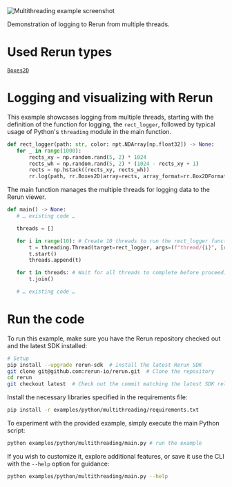 <!--[metadata]
title = "Multithreading"
description = "Demonstration of logging to Rerun from multiple threads."
thumbnail = "https://static.rerun.io/multithreading/80a3e566d6d9f8f17b04c839cd0ae2380c2baf02/480w.png"
thumbnail_dimensions = [480, 480]
tags = ["API example"]
-->


<picture>
  <source media="(max-width: 480px)" srcset="https://static.rerun.io/multithreading/8521bf95a7ff6004c932e8fb72429683928fbab4/480w.png">
  <source media="(max-width: 768px)" srcset="https://static.rerun.io/multithreading/8521bf95a7ff6004c932e8fb72429683928fbab4/768w.png">
  <source media="(max-width: 1024px)" srcset="https://static.rerun.io/multithreading/8521bf95a7ff6004c932e8fb72429683928fbab4/1024w.png">
  <source media="(max-width: 1200px)" srcset="https://static.rerun.io/multithreading/8521bf95a7ff6004c932e8fb72429683928fbab4/1200w.png">
  <img src="https://static.rerun.io/multithreading/8521bf95a7ff6004c932e8fb72429683928fbab4/full.png" alt="Multithreading example screenshot">
</picture>

Demonstration of logging to Rerun from multiple threads.

# Used Rerun types
[`Boxes2D`](https://www.rerun.io/docs/reference/types/archetypes/boxes2d)

# Logging and visualizing with Rerun
This example showcases logging from multiple threads, starting with the definition of the function for logging, the `rect_logger`, followed by typical usage of Python's `threading` module in the main function.

 ```python
def rect_logger(path: str, color: npt.NDArray[np.float32]) -> None:
    for _ in range(1000):
        rects_xy = np.random.rand(5, 2) * 1024
        rects_wh = np.random.rand(5, 2) * (1024 - rects_xy + 1)
        rects = np.hstack((rects_xy, rects_wh))
        rr.log(path, rr.Boxes2D(array=rects, array_format=rr.Box2DFormat.XYWH, colors=color)) # Log the rectangles using Rerun
 ```

The main function manages the multiple threads for logging data to the Rerun viewer.
 ```python
def main() -> None:
    # … existing code …

    threads = []

    for i in range(10): # Create 10 threads to run the rect_logger function with different paths and colors.
        t = threading.Thread(target=rect_logger, args=(f"thread/{i}", [random.randrange(255) for _ in range(3)]))
        t.start()
        threads.append(t)

    for t in threads: # Wait for all threads to complete before proceeding.
        t.join()

    # … existing code …
```

# Run the code
To run this example, make sure you have the Rerun repository checked out and the latest SDK installed:
```bash
# Setup
pip install --upgrade rerun-sdk  # install the latest Rerun SDK
git clone git@github.com:rerun-io/rerun.git  # Clone the repository
cd rerun
git checkout latest  # Check out the commit matching the latest SDK release
```
Install the necessary libraries specified in the requirements file:
```bash
pip install -r examples/python/multithreading/requirements.txt
```
To experiment with the provided example, simply execute the main Python script:
```bash
python examples/python/multithreading/main.py # run the example
```
If you wish to customize it, explore additional features, or save it use the CLI with the `--help` option for guidance:
```bash
python examples/python/multithreading/main.py --help
```
